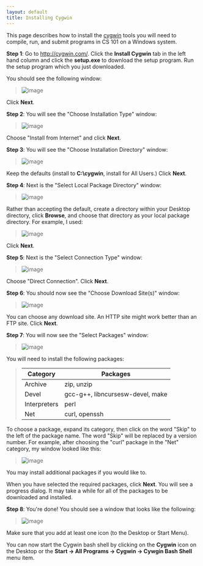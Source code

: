 ```yaml
---
layout: default
title: Installing Cygwin
---
```


This page describes how to install the [cygwin](http://cygwin.com/) tools you will need to compile, run, and submit programs in CS 101 on a Windows system.

**Step 1**: Go to <http://cygwin.com/>. Click the **Install Cygwin** tab in the left hand column and click the **setup.exe** to download the setup program. Run the setup program which you just downloaded.

You should see the following window:

> ![image](images/setup1.png)

Click **Next**.

**Step 2**: You will see the "Choose Installation Type" window:

> ![image](images/setup2.png)

Choose "Install from Internet" and click **Next**.

**Step 3**: You will see the "Choose Installation Directory" window:

> ![image](images/setup3.png)

Keep the defaults (install to **C:\\cygwin**, install for All Users.) Click **Next**.

**Step 4**: Next is the "Select Local Package Directory" window:

> ![image](images/setup4.png)

Rather than accepting the default, create a directory within your Desktop directory, click **Browse**, and choose that directory as your local package directory. For example, I used:

> ![image](images/setup5.png)

Click **Next**.

**Step 5**: Next is the "Select Connection Type" window:

> ![image](images/setup6.png)

Choose "Direct Connection". Click **Next**.

**Step 6**: You should now see the "Choose Download Site(s)" window:

> ![image](images/setup7.png)

You can choose any download site. An HTTP site might work better than an FTP site. Click **Next**.

**Step 7**: You will now see the "Select Packages" window:

> ![image](images/setup8.png)

You will need to install the following packages:

> Category | Packages
> -------- | --------
> Archive  | zip, unzip
> Devel    | gcc-g++, libncursesw-devel, make
> Interpreters | perl
> Net      | curl, openssh

To choose a package, expand its category, then click on the word "Skip" to the left of the package name. The word "Skip" will be replaced by a version number. For example, after choosing the "curl" package in the "Net" category, my window looked like this:

> ![image](images/setup9.png)

You may install additional packages if you would like to.

When you have selected the required packages, click **Next**. You will see a progress dialog. It may take a while for all of the packages to be downloaded and installed.

**Step 8**: You're done! You should see a window that looks like the following:

> ![image](images/setup10.png)

Make sure that you add at least one icon (to the Desktop or Start Menu).

You can now start the Cygwin bash shell by clicking on the **Cygwin** icon on the Desktop or the **Start &rarr; All Programs &rarr; Cygwin &rarr; Cywgin Bash Shell** menu item.
